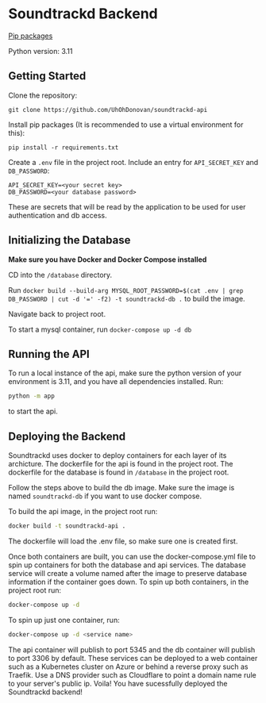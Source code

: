# Soundtrackd Backend

[Pip packages](requirements.txt)

Python version: 3.11

## Getting Started

Clone the repository:

```git clone https://github.com/UhOhDonovan/soundtrackd-api```

Install pip packages (It is recommended to use a virtual environment for this):

```pip install -r requirements.txt```

Create a `.env` file in the project root. Include an entry for `API_SECRET_KEY` and `DB_PASSWORD`:

```.env
API_SECRET_KEY=<your secret key>
DB_PASSWORD=<your database password>
```

These are secrets that will be read by the application to be used for user authentication and db access.

## Initializing the Database

**Make sure you have Docker and Docker Compose installed**

CD into the `/database` directory.

Run `docker build --build-arg MYSQL_ROOT_PASSWORD=$(cat .env | grep DB_PASSWORD | cut -d '=' -f2) -t soundtrackd-db .` to build the image.

Navigate back to project root.

To start a mysql container, run `docker-compose up -d db`

## Running the API

To run a local instance of the api, make sure the python version of your environment is 3.11, and you have all dependencies installed. Run:

```sh
python -m app
```

to start the api.

## Deploying the Backend

Soundtrackd uses docker to deploy containers for each layer of its archicture. The dockerfile for the api is found in the project root. The dockerfile for the database is found in `/database` in the project root.

Follow the steps above to build the db image. Make sure the image is named `soundtrackd-db` if you want to use docker compose.

To build the api image, in the project root run:

```sh
docker build -t soundtrackd-api .
```

The dockerfile will load the .env file, so make sure one is created first.

Once both containers are built, you can use the docker-compose.yml file to spin up containers for both the database and api services. The database service will create a volume named after the image to preserve database information if the container goes down. To spin up both containers, in the project root run:

```sh
docker-compose up -d
```

To spin up just one container, run:

```sh
docker-compose up -d <service name>
```

The api container will publish to port 5345 and the db container will publish to port 3306 by default. These services can be deployed to a web container such as a Kubernetes cluster on Azure or behind a reverse proxy such as Traefik. Use a DNS provider such as Cloudflare to point a domain name rule to your server's public ip. Voila! You have sucessfully deployed the Soundtrackd backend!
